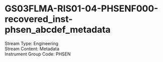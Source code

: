 # GS03FLMA-RIS01-04-PHSENF000-recovered_inst-phsen_abcdef_metadata

Stream Type: Engineering<br>
Stream Content: Metadata<br>
Instrument Group Code: PHSEN<br>
